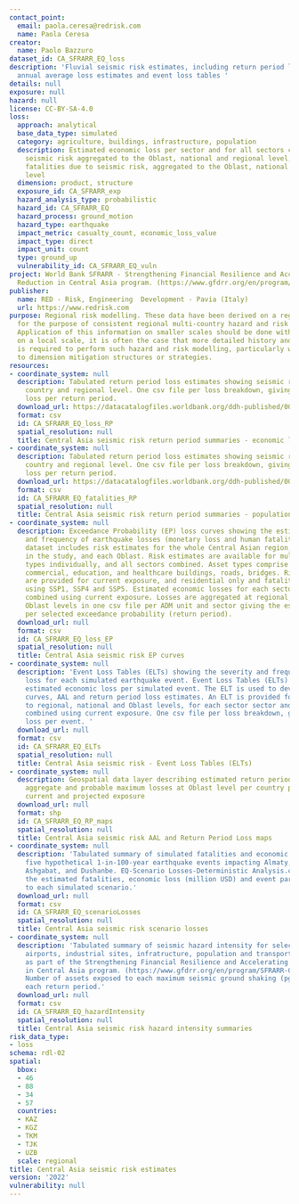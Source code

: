 ```yaml
---
contact_point:
  email: paola.ceresa@redrisk.com
  name: Paola Ceresa
creator:
  name: Paolo Bazzuro
dataset_id: CA_SFRARR_EQ_loss
description: 'Fluvial seismic risk estimates, including return period loss estimates,
  annual average loss estimates and event loss tables '
details: null
exposure: null
hazard: null
license: CC-BY-SA-4.0
loss:
  approach: analytical
  base_data_type: simulated
  category: agriculture, buildings, infrastructure, population
  description: Estimated economic loss per sector and for all sectors combined for
    seismic risk aggregated to the Oblast, national and regional level, Estimated
    fatalities due to seismic risk, aggregated to the Oblast, national and regional
    level
  dimension: product, structure
  exposure_id: CA_SFRARR_exp
  hazard_analysis_type: probabilistic
  hazard_id: CA_SFRARR_EQ
  hazard_process: ground_motion
  hazard_type: earthquake
  impact_metric: casualty_count, economic_loss_value
  impact_type: direct
  impact_unit: count
  type: ground_up
  vulnerability_id: CA_SFRARR_EQ_vuln
project: World Bank SFRARR - Strengthening Financial Resilience and Accelerating Risk
  Reduction in Central Asia program. (https://www.gfdrr.org/en/program/SFRARR-Central-Asia)
publisher:
  name: RED - Risk, Engineering  Development - Pavia (Italy)
  url: https://www.redrisk.com
purpose: Regional risk modelling. These data have been derived on a regional scale
  for the purpose of consistent regional multi-country hazard and risk assessment.
  Application of this information on smaller scales should be done with care. Importantly
  on a local scale, it is often the case that more detailed history and hazard information
  is required to perform such hazard and risk modelling, particularly were applied
  to dimension mitigation structures or strategies.
resources:
- coordinate_system: null
  description: Tabulated return period loss estimates showing seismic risk at ADM1,
    country and regional level. One csv file per loss breakdown, giving the estimated
    loss per return period.
  download_url: https://datacatalogfiles.worldbank.org/ddh-published/0064273/DR0092053/SFRARR_EQ_RPsummaries_Economic_current.zip?versionId=2023-07-21T17:05:43.1885433Z
  format: csv
  id: CA_SFRARR_EQ_loss_RP
  spatial_resolution: null
  title: Central Asia seismic risk return period summaries - economic loss - current
- coordinate_system: null
  description: Tabulated return period loss estimates showing seismic risk at ADM1,
    country and regional level. One csv file per loss breakdown, giving the estimated
    loss per return period.
  download_url: https://datacatalogfiles.worldbank.org/ddh-published/0064273/DR0092055/SFRARR_EQ_RPsummaries_PopFatalities_current.zip?versionId=2023-07-21T17:05:47.0413599Z
  format: csv
  id: CA_SFRARR_EQ_fatalities_RP
  spatial_resolution: null
  title: Central Asia seismic risk return period summaries - population - current
- coordinate_system: null
  description: Exceedance Probability (EP) loss curves showing the estimated severity
    and frequency of earthquake losses (monetary loss and human fatalities). This
    dataset includes risk estimates for the whole Central Asian region, each country
    in the study, and each Oblast. Risk estimates are available for multiple sectors/asset
    types individually, and all sectors combined. Asset types comprise residential,
    commercial, education, and healthcare buildings, roads, bridges. Risk estimates
    are provided for current exposure, and residential only and fatalities projected
    using SSP1, SSP4 and SSP5. Estimated economic losses for each sector and all sectors
    combined using current exposure. Losses are aggregated at regional, national and
    Oblast levels in one csv file per ADM unit and sector giving the estimated loss
    per selected exceedance probability (return period).
  download_url: null
  format: csv
  id: CA_SFRARR_EQ_loss_EP
  spatial_resolution: null
  title: Central Asia seismic risk EP curves
- coordinate_system: null
  description: 'Event Loss Tables (ELTs) showing the severity and frequency of estimated
    loss for each simulated earthquake event. Event Loss Tables (ELTs) provide the
    estimated economic loss per simulated event. The ELT is used to develop the EP
    curves, AAL and return period loss estimates. An ELT is provided for losses aggregated
    to regional, national and Oblast levels, for each sector sector and all sectors
    combined using current exposure. One csv file per loss breakdown, giving the estimated
    loss per event. '
  download_url: null
  format: csv
  id: CA_SFRARR_EQ_ELTs
  spatial_resolution: null
  title: Central Asia seismic risk - Event Loss Tables (ELTs)
- coordinate_system: null
  description: Geospatial data layer describing estimated return period losses, Annual
    aggregate and probable maximum losses at Oblast level per country per sectors,
    current and projected exposure
  download_url: null
  format: shp
  id: CA_SFRARR_EQ_RP_maps
  spatial_resolution: null
  title: Central Asia seismic risk AAL and Return Period Loss maps
- coordinate_system: null
  description: 'Tabulated summary of simulated fatalities and economic loss due to
    five hypothetical 1-in-100-year earthquake events impacting Almaty, Bishkek, Tashkent,
    Ashgabat, and Dushanbe. EQ-Scenario Losses-Deterministic Analysis.csv: Table showing
    the estimated fatalities, economic loss (million USD) and event parameters due
    to each simulated scenario.'
  download_url: null
  format: csv
  id: CA_SFRARR_EQ_scenarioLosses
  spatial_resolution: null
  title: Central Asia seismic risk scenario losses
- coordinate_system: null
  description: 'Tabulated summary of seismic hazard intensity for selected infrastructure:
    airports, industrial sites, infratructure, population and transport. Developed
    as part of the Strengthening Financial Resilience and Accelerating Risk Reduction
    in Central Asia program. (https://www.gfdrr.org/en/program/SFRARR-Central-Asia).
    Number of assets exposed to each maximum seismic ground shaking (pga) class for
    each return period.'
  download_url: null
  format: csv
  id: CA_SFRARR_EQ_hazardIntensity
  spatial_resolution: null
  title: Central Asia seismic risk hazard intensity summaries
risk_data_type:
- loss
schema: rdl-02
spatial:
  bbox:
  - 46
  - 88
  - 34
  - 57
  countries:
  - KAZ
  - KGZ
  - TKM
  - TJK
  - UZB
  scale: regional
title: Central Asia seismic risk estimates
version: '2022'
vulnerability: null
---
```

